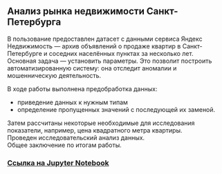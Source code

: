 ##  Анализ рынка недвижимости Санкт-Петербурга
В пользование предоставлен датасет с данными сервиса Яндекс Недвижимость — архив объявлений о продаже квартир в Санкт-Петербурге и соседних населённых пунктах за несколько лет.\
Основная задача — установить параметры. Это позволит построить автоматизированную систему: она отследит аномалии и мошенническую деятельность.

В ходе работы выполнена предобработка данных:
- приведение данных к нужным типам
- определение пропущенных значений с последующей их заменой.

Затем рассчитаны некоторые необходимые для исследования показатели, например, цена квадратного метра квартиры.\
Проведен исследовательский анализ данных.\
Общее заключение по итогам работы. 
### [Ссылка на Jupyter Notebook](https://github.com/irina-shap/Data-analyst-portfolio/blob/main/%D0%9F%D1%80%D0%BE%D0%B5%D0%BA%D1%82%204/Prodaja%20kvartir.ipynb)
